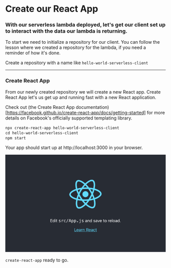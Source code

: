 # Create our React App

### With our serverless lambda deployed, let's get our client set up to interact with the data our lambda is returning.

To start we need to initialize a repository for our client.  You can follow the lesson where we created a repository for the lambda, if you need a reminder of how it's done. 

Create a repository with a name like `hello-world-serverless-client`

---

### Create React App

From our newly created repository we will create a new React app.  Create React App let's us get up and running fast with a new React application. 

Check out (the Create React App documentation)[https://facebook.github.io/create-react-app/docs/getting-started] for more details on Facebook's officially supported templating library.

```
npx create-react-app hello-world-serverless-client
cd hello-world-serverless-client
npm start
```

Your app should start up at http://localhost:3000 in your browser. 

![create-react-app](https://raw.githubusercontent.com/learn-byte/hello-serverless-world/master/assets/images/create-react-app.png)

`create-react-app` ready to go.




